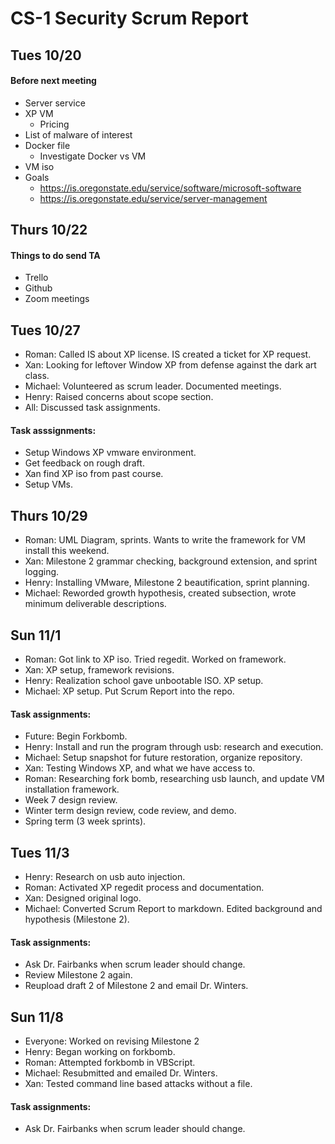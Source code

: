 # CS-1 Security Scrum Report

## Tues 10/20
#### Before next meeting
- Server service
- XP VM
    - Pricing
- List of malware of interest
- Docker file
    - Investigate Docker vs VM
- VM iso
- Goals
    - https://is.oregonstate.edu/service/software/microsoft-software
    - https://is.oregonstate.edu/service/server-management
## Thurs 10/22
#### Things to do send TA
- Trello
- Github
- Zoom meetings
## Tues 10/27
- Roman: Called IS about XP license. IS created a ticket for XP request.
- Xan: Looking for leftover Window XP from defense against the dark art class.
- Michael: Volunteered as scrum leader. Documented meetings.
- Henry: Raised concerns about scope section.
- All: Discussed task assignments.

#### Task asssignments:
- Setup Windows XP vmware environment.
- Get feedback on rough draft.
- Xan find XP iso from past course.
- Setup VMs.

## Thurs 10/29
- Roman: UML Diagram, sprints. Wants to write the framework for VM install this weekend.
- Xan: Milestone 2 grammar checking, background extension, and sprint logging.
- Henry: Installing VMware, Milestone 2 beautification, sprint planning.
- Michael: Reworded growth hypothesis, created subsection, wrote minimum deliverable descriptions.

## Sun 11/1
- Roman: Got link to XP iso. Tried regedit. Worked on framework.
- Xan: XP setup, framework revisions. 
- Henry: Realization school gave unbootable ISO. XP setup.
- Michael: XP setup. Put Scrum Report into the repo.

#### Task assignments:
- Future: Begin Forkbomb.
- Henry: Install and run the program through usb: research and execution.
- Michael: Setup snapshot for future restoration, organize repository.
- Xan: Testing Windows XP, and what we have access to.
- Roman: Researching fork bomb, researching usb launch, and update VM installation framework.
- Week 7 design review.
- Winter term design review, code review, and demo.
- Spring term (3 week sprints).

## Tues 11/3
- Henry: Research on usb auto injection.
- Roman: Activated XP regedit process and documentation.
- Xan: Designed original logo.
- Michael: Converted Scrum Report to markdown. Edited background and hypothesis (Milestone 2).

#### Task assignments:
- Ask Dr. Fairbanks when scrum leader should change.
- Review Milestone 2 again.
- Reupload draft 2 of Milestone 2 and email Dr. Winters.

## Sun 11/8
- Everyone: Worked on revising Milestone 2
- Henry: Began working on forkbomb.
- Roman: Attempted forkbomb in VBScript.
- Michael: Resubmitted and emailed Dr. Winters.
- Xan: Tested command line based attacks without a file.

#### Task assignments:
- Ask Dr. Fairbanks when scrum leader should change.
